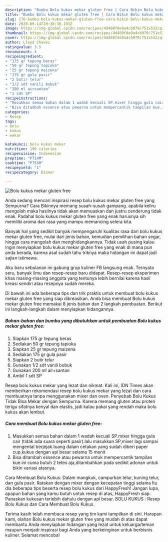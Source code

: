 ```yaml
---
description: "Bumbu Bolu kukus mekar gluten free | Cara Bikin Bolu kukus mekar gluten free Yang Sedap"
title: "Bumbu Bolu kukus mekar gluten free | Cara Bikin Bolu kukus mekar gluten free Yang Sedap"
slug: 176-bumbu-bolu-kukus-mekar-gluten-free-cara-bikin-bolu-kukus-mekar-gluten-free-yang-sedap
date: 2020-09-14T20:38:38.191Z
image: https://img-global.cpcdn.com/recipes/4d488fde0a4cb979/751x532cq70/bolu-kukus-mekar-gluten-free-foto-resep-utama.jpg
thumbnail: https://img-global.cpcdn.com/recipes/4d488fde0a4cb979/751x532cq70/bolu-kukus-mekar-gluten-free-foto-resep-utama.jpg
cover: https://img-global.cpcdn.com/recipes/4d488fde0a4cb979/751x532cq70/bolu-kukus-mekar-gluten-free-foto-resep-utama.jpg
author: Lloyd Chavez
ratingvalue: 3.5
reviewcount: 4
recipeingredient:
- "175 gr tepung beras"
- "50 gr tepung tapioka"
- "25 gr tepung maizena"
- "175 gr gula pasir"
- "2 butir telur"
- "1/2 sdt vanili bubuk"
- "200 ml airsantan"
- "1 sdt SP"
recipeinstructions:
- "Masukkan semua bahan dalam 1 wadah kecuali SP.mixer hingga gula cair (tidak ada suara seperti pasir).lalu masukkan SP,mixer lagi sampai mengental berjejak.tuang dalam cetakan yang sudah diberi paper cup,kukus dengan api besar selama 15 menit"
- "Bisa ditambah essence atau pewarna untuk mempercantik tampilan kue.ini cuma butuh 2 tetes aja,ditambahkan pada sedikit adonan untuk bikin variasi atasnya."
categories:
- Resep
tags:
- bolu
- kukus
- mekar

katakunci: bolu kukus mekar 
nutrition: 190 calories
recipecuisine: Indonesian
preptime: "PT14M"
cooktime: "PT55M"
recipeyield: "1"
recipecategory: Dinner

---
```



![Bolu kukus mekar gluten free](https://img-global.cpcdn.com/recipes/4d488fde0a4cb979/751x532cq70/bolu-kukus-mekar-gluten-free-foto-resep-utama.jpg)

Anda sedang mencari inspirasi resep bolu kukus mekar gluten free yang Sempurna? Cara Bikinnya memang susah-susah gampang. apabila keliru mengolah maka hasilnya tidak akan memuaskan dan justru cenderung tidak enak. Padahal bolu kukus mekar gluten free yang enak harusnya sih memiliki aroma dan rasa yang mampu memancing selera kita.

Banyak hal yang sedikit banyak mempengaruhi kualitas rasa dari bolu kukus mekar gluten free, mulai dari jenis bahan, kemudian pemilihan bahan segar, hingga cara mengolah dan menghidangkannya. Tidak usah pusing kalau ingin menyiapkan bolu kukus mekar gluten free yang enak di mana pun anda berada, karena asal sudah tahu triknya maka hidangan ini dapat jadi sajian istimewa.

Aku baru sebulanan ini gabung grup kuliner FB langsung enak. Ternyata seru, banyak ilmu dan resep-resep baru didapat. Resep-resep eksperimen khas masing-masing anggota yang tentunya lebih bernilai karena hasil kreasi sendiri atau resepnya sudah mereka.


Di bawah ini ada beberapa tips dan trik praktis untuk membuat bolu kukus mekar gluten free yang siap dikreasikan. Anda bisa membuat Bolu kukus mekar gluten free memakai 8 jenis bahan dan 2 langkah pembuatan. Berikut ini langkah-langkah dalam menyiapkan hidangannya.

<!--inarticleads1-->

##### Bahan-bahan dan bumbu yang dibutuhkan untuk pembuatan Bolu kukus mekar gluten free:

1. Siapkan 175 gr tepung beras
1. Sediakan 50 gr tepung tapioka
1. Siapkan 25 gr tepung maizena
1. Sediakan 175 gr gula pasir
1. Siapkan 2 butir telur
1. Gunakan 1/2 sdt vanili bubuk
1. Gunakan 200 ml air+santan
1. Ambil 1 sdt SP


Resep bolu kukus mekar yang lezat dan nikmat. Kali ini, IDN Times akan memberikan rekomendasi resep bolu kukus mekar yang lezat dan cara membuatnya tanpa menggunakan mixer dan oven. Penyebab Bolu Kukus Tidak Bisa Mekar dengan Sempurna. Karena memang gluten atau proten terigu sifatnya kenyal dan elastis, jadi kalau pakai yang rendah maka bolu kukus akan lembut. 

<!--inarticleads2-->

##### Cara membuat Bolu kukus mekar gluten free:

1. Masukkan semua bahan dalam 1 wadah kecuali SP.mixer hingga gula cair (tidak ada suara seperti pasir).lalu masukkan SP,mixer lagi sampai mengental berjejak.tuang dalam cetakan yang sudah diberi paper cup,kukus dengan api besar selama 15 menit
1. Bisa ditambah essence atau pewarna untuk mempercantik tampilan kue.ini cuma butuh 2 tetes aja,ditambahkan pada sedikit adonan untuk bikin variasi atasnya.


Cara Membuat Bolu Kukus: Dalam mangkuk, campurkan telur, kuning telur, dan gula pasir. Ratakan dengan mixer dengan kecepatan tinggi selama Itu dia beberapa tips beserta resep bolu kukus dari HappyFresh! Jangan lupa, apapun bahan yang kamu butuh untuk resep di atas, HappyFresh siap. Panaskan kukusan terlebih dahulu dengan api besar. BOLU KUKUS : Resep Bolu Kukus dan Cara Membuat Bolu Kukus. 

Terima kasih telah membaca resep yang tim kami tampilkan di sini. Harapan kami, olahan Bolu kukus mekar gluten free yang mudah di atas dapat membantu Anda menyiapkan hidangan yang lezat untuk keluarga/teman maupun menjadi inspirasi bagi Anda yang berkeinginan untuk berbisnis kuliner. Selamat mencoba!
